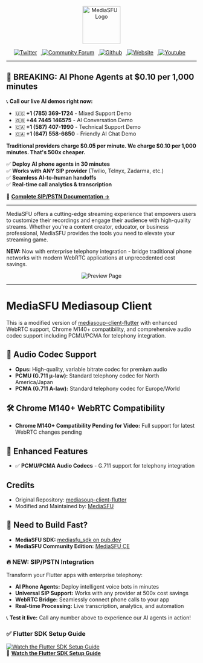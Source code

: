 <p align="center">
  <img src="https://www.mediasfu.com/logo192.png" width="100" alt="MediaSFU Logo">
</p>

<p align="center">
  <a href="https://twitter.com/media_sfu">
    <img src="https://img.icons8.com/color/48/000000/twitter--v1.png" alt="Twitter" style="margin-right: 10px;">
  </a>
  <a href="https://www.mediasfu.com/forums">
    <img src="https://img.icons8.com/color/48/000000/communication--v1.png" alt="Community Forum" style="margin-right: 10px;">
  </a>
  <a href="https://github.com/MediaSFU">
    <img src="https://img.icons8.com/fluent/48/000000/github.png" alt="Github" style="margin-right: 10px;">
  </a>
  <a href="https://www.mediasfu.com/">
    <img src="https://img.icons8.com/color/48/000000/domain--v1.png" alt="Website" style="margin-right: 10px;">
  </a>
  <a href="https://www.youtube.com/channel/UCELghZRPKMgjih5qrmXLtqw">
    <img src="https://img.icons8.com/color/48/000000/youtube--v1.png" alt="Youtube" style="margin-right: 10px;">
  </a>
</p>

---

## 🚨 **BREAKING: AI Phone Agents at $0.10 per 1,000 minutes**

📞 **Call our live AI demos right now:**
- 🇺🇸 **+1 (785) 369-1724** - Mixed Support Demo  
- 🇬🇧 **+44 7445 146575** - AI Conversation Demo  
- 🇨🇦 **+1 (587) 407-1990** - Technical Support Demo  
- 🇨🇦 **+1 (647) 558-6650** - Friendly AI Chat Demo  

**Traditional providers charge $0.05 per minute. We charge $0.10 per 1,000 minutes. That's 500x cheaper.**

✅ **Deploy AI phone agents in 30 minutes**  
✅ **Works with ANY SIP provider** (Twilio, Telnyx, Zadarma, etc.)  
✅ **Seamless AI-to-human handoffs**  
✅ **Real-time call analytics & transcription**  

📖 **[Complete SIP/PSTN Documentation →](https://mediasfu.com/telephony)**

---

MediaSFU offers a cutting-edge streaming experience that empowers users to customize their recordings and engage their audience with high-quality streams. Whether you're a content creator, educator, or business professional, MediaSFU provides the tools you need to elevate your streaming game.

**NEW:** Now with enterprise telephony integration - bridge traditional phone networks with modern WebRTC applications at unprecedented cost savings.

<div style="text-align: center;">

<img src="https://mediasfu.com/images/header_1.jpg" alt="Preview Page" title="Preview Page" style="max-height: 600px;">

</div>

---

# MediaSFU Mediasoup Client

This is a modified version of [mediasoup-client-flutter](https://github.com/Blancduman/mediasoup-client-flutter) with enhanced WebRTC support, Chrome M140+ compatibility, and comprehensive audio codec support including PCMU/PCMA for telephony integration.

## 🎵 **Audio Codec Support**
- **Opus:** High-quality, variable bitrate codec for premium audio
- **PCMU (G.711 μ-law):** Standard telephony codec for North America/Japan
- **PCMA (G.711 A-law):** Standard telephony codec for Europe/World  

## 🛠️ **Chrome M140+ WebRTC Compatibility**
- **Chrome M140+ Compatibility Pending for Video:** Full support for latest WebRTC changes pending

## 🔧 **Enhanced Features** 
- ✅ **PCMU/PCMA Audio Codecs** - G.711 support for telephony integration

## Credits
- Original Repository: [mediasoup-client-flutter](https://github.com/Blancduman/mediasoup-client-flutter)
- Modified and Maintained by: [MediaSFU](https://www.mediasfu.com/)

## 🚀 Need to Build Fast?
- **MediaSFU SDK:** [mediasfu_sdk on pub.dev](https://pub.dev/packages/mediasfu_sdk)  
- **MediaSFU Community Edition:** [MediaSFU CE](https://github.com/MediaSFU/MediaSFUOpen)  

### 🔥 **NEW: SIP/PSTN Integration**
Transform your Flutter apps with enterprise telephony:
- **AI Phone Agents:** Deploy intelligent voice bots in minutes
- **Universal SIP Support:** Works with any provider at 500x cost savings  
- **WebRTC Bridge:** Seamlessly connect phone calls to your app
- **Real-time Processing:** Live transcription, analytics, and automation

📞 **Test it live:** Call any number above to experience our AI agents in action!

### ✅ Flutter SDK Setup Guide
[![Watch the Flutter SDK Setup Guide](http://i.ytimg.com/vi/IzwVEMBQ3p0/hqdefault.jpg)](https://www.youtube.com/watch?v=IzwVEMBQ3p0)  
🎥 [**Watch the Flutter SDK Setup Guide**](https://youtu.be/IzwVEMBQ3p0)

